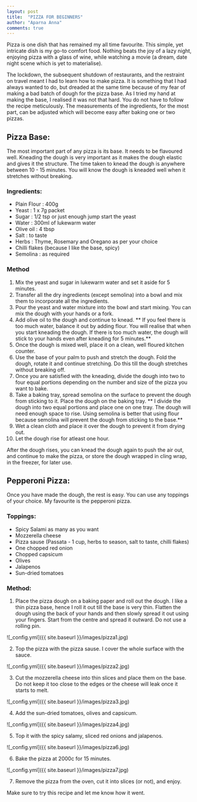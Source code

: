 ```yaml
---
layout: post
title:  "PIZZA FOR BEGINNERS"
author: "Aparna Anna"
comments: true
---
```


Pizza is one dish that has remained my all time favourite. This simple, yet intricate dish is my go-to comfort food. Nothing beats the joy of a lazy night, enjoying pizza with a glass of wine, while watching a movie (a dream, date night scene which is yet to materialise).

The lockdown, the subsequent shutdown of restaurants, and the restraint on travel meant I had to learn how to make pizza. It is something that I had always wanted to do, but dreaded at the same time because of my fear of making a bad batch of dough for the pizza base. As I tried my hand at making the base, I realised it was not that hard. You do not have to follow the recipe meticulously. The measurements of the ingredients, for the most part, can be adjusted which will become easy after baking one or two pizzas.

## Pizza Base:

The most important part of any pizza is its base. It needs to be flavoured well. Kneading the dough is very important as it makes the dough elastic and gives it the structure. The time taken to knead the dough is anywhere between 10 - 15 minutes. You will know the dough is kneaded well when it stretches without breaking. 

### Ingredients:

* Plain Flour : 400g
* Yeast : 1 x 7g packet
* Sugar : 1/2 tsp or just enough jump start the yeast
* Water : 300ml of lukewarm water
* Olive oil : 4 tbsp
* Salt : to taste
* Herbs : Thyme, Rosemary and Oregano as per your choice
* Chilli flakes (because I like the base, spicy)
* Semolina : as required

### Method

1. Mix the yeast and sugar in lukewarm water and set it aside for 5 minutes.
2. Transfer all the dry ingredients (except semolina) into a bowl and mix them to incorporate all the ingredients.
3. Pour the yeast and water mixture into the bowl and start mixing. You can mix the dough with your hands or a fork.
4. Add olive oil to the dough and continue to knead. 
** If you feel there is too much water, balance it out by adding flour. You will realise that when you start kneading the dough. If there is too much water, the dough will stick to your hands even after kneading for 5 minutes.**
5. Once the dough is mixed well, place it on a clean, well floured kitchen counter. 
6. Use the base of your palm to push and stretch the dough. Fold the dough, rotate it and continue stretching. Do this till the dough stretches without breaking off. 
7. Once you are satisfied with the kneading, divide the dough into two to four equal portions depending on the number and size of the pizza you want to bake. 
8. Take a baking tray, spread semolina on the surface to prevent the dough from sticking to it. Place the dough on the baking tray.
** I divide the dough into two equal portions and place one on one tray. The dough will need enough space to rise. Using semolina is better that using flour because semolina will prevent the dough from sticking to the base.** 
9. Wet a clean cloth and place it over the dough to prevent it from drying out. 
10. Let the dough rise for atleast one hour. 

After the dough rises, you can knead the dough again to push the air out, and continue to make the pizza, or store the dough wrapped in cling wrap, in the freezer, for later use.

## Pepperoni Pizza:

Once you have made the dough, the rest is easy. You can use any toppings of your choice. My favourite is the pepperoni pizza. 

### Toppings:
* Spicy Salami as many as you want
* Mozzerella cheese
* Pizza sause (Passata - 1 cup, herbs to season, salt to taste, chilli flakes)
* One chopped red onion 
* Chopped capsicum
* Olives
* Jalapenos
* Sun-dried tomatoes

### Method:
1. Place the pizza dough on a baking paper and roll out the dough. I like a thin pizza base, hence I roll it out till the base is very thin. Flatten the dough using the back of your hands and then slowly spread it out using your fingers. Start from the centre and spread it outward. Do not use a rolling pin.  

![_config.yml]({{ site.baseurl }}/images/pizza1.jpg)

2. Top the pizza with the pizza sause. I cover the whole surface with the sauce. 

![_config.yml]({{ site.baseurl }}/images/pizza2.jpg)

3. Cut the mozzerella cheese into thin slices and place them on the base. Do not keep it too close to the edges or the cheese will leak once it starts to melt. 

![_config.yml]({{ site.baseurl }}/images/pizza3.jpg)

4. Add the sun-dried tomatoes, olives and capsicum.

![_config.yml]({{ site.baseurl }}/images/pizza4.jpg)

5. Top it with the spicy salamy, sliced red onions and jalapenos. 

![_config.yml]({{ site.baseurl }}/images/pizza6.jpg)

6. Bake the pizza at 2000c for 15 minutes. 

![_config.yml]({{ site.baseurl }}/images/pizza7.jpg)

7. Remove the pizza from the oven, cut it into slices (or not), and enjoy. 

Make sure to try this recipe and let me know how it went. 
